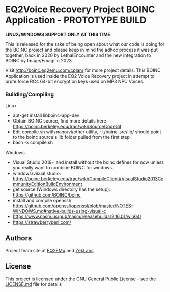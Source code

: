 # EQ2Voice Recovery Project BOINC Application - **PROTOTYPE BUILD**

**LINUX/WINDOWS SUPPORT ONLY AT THIS TIME**

This is released for the sake of being open about what our code is doing for the BOINC project and please keep in mind the adhoc process it was put together, back in 2020 by LethalEncounter and the new integration to BOINC by Image/Emagi in 2023.

Visit http://boinc.eq2emu.com/cplan/ for more project details.  This BOINC Application is used inside the EQ2 Voice Recovery project in attempt to brute force RC4 64-bit encryption keys used on MP3 NPC Voices.

### Building/Compiling

Linux
- apt-get install libboinc-app-dev
- Obtain BOINC source, find more details here https://boinc.berkeley.edu/trac/wiki/SourceCodeGit
- Edit compile.sh with nano/vi/other utility, -I./boinc-src/lib/ should point to the boinc source's lib folder pulled from the first step
- bash -x compile.sh

Windows
- Visual Studio 2019+ and install without the boinc defines for now unless you really want to combine BOINC for windows.
- windows/visual studio: https://boinc.berkeley.edu/trac/wiki/CompileClient#VisualStudio2013CommunityEditionBuildEnvironment
- get source (Windows directory has the setup): https://github.com/BOINC/boinc
- install and compile openssh https://github.com/openssl/openssl/blob/master/NOTES-WINDOWS.md#native-builds-using-visual-c
- https://www.nasm.us/pub/nasm/releasebuilds/2.16.01/win64/
- https://strawberryperl.com/

## Authors

Project team site at [EQ2EMu](https://www.eq2emu.com) and [ZekLabs](https://www.zeklabs.com)

## License

This project is licensed under the GNU General Public License - see the [LICENSE.md](LICENSE.md) file for details